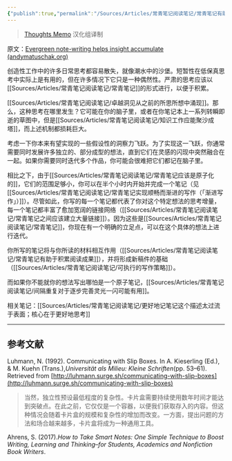 ```yaml
---
{"publish":true,"permalink":"/Sources/Articles/常青笔记阅读笔记/常青笔记有助于积累洞见.md","title":"常青笔记有助于积累洞见","created":"2022-08-11","modified":"2023-03-14","tags":["review"],"cssclasses":""}
---
```




> [Thoughts Memo](https://paratranz.cn/projects/3131) 汉化组译制

原文：[Evergreen note-writing helps insight accumulate (andymatuschak.org)](https://notes.andymatuschak.org/z6cFzJWgj9vZpnrQsjrZ8yCNREzCTgyFeVZTb)

创造性工作中的许多日常思考都容易散失，就像潮水中的沙堡。短暂性在低保真思考中实际上是有用的，但在许多情况下它只是一种偶然性。严肃的思考应该以[[Sources/Articles/常青笔记阅读笔记/常青笔记]]的形式进行，以便于积累。

[[Sources/Articles/常青笔记阅读笔记/卓越洞见从之前的所思所想中涌现]]。那么，这种思考在哪里发生？它可能在你的脑子里，或者在你笔记本上一系列转瞬即逝的草图中，但是[[Sources/Articles/常青笔记阅读笔记/知识工作应能聚沙成塔]]，而上述机制都损耗巨大。

考虑一下你本来有望实现的一些假设性的洞察力飞跃。为了实现这一飞跃，你通常需要同时发展许多独立的、部分成型的想法，直到它们在灵感的闪现中突然融合在一起。如果你需要同时迭代多个作品，你可能会很难把它们都记在脑子里。

相比之下，由于[[Sources/Articles/常青笔记阅读笔记/常青笔记应该是原子化的]]，它们的范围足够小，你可以在半个小时内开始并完成一个笔记（见[[Sources/Articles/常青笔记阅读笔记/常青笔记实现顺畅而渐进的写作（「渐进写作」）]]）。尽管如此，你写的每一个笔记都代表了你对这个特定想法的思考增量，每一个笔记都丰富了愈加宽阔的链接网络（[[Sources/Articles/常青笔记阅读笔记/常青笔记之间应该建立大量链接]]）。因为这些是[[Sources/Articles/常青笔记阅读笔记/常青笔记]]，你现在有一个明确的立足点，可以在这个具体的想法上进行迭代。

你所写的笔记将与你所读的材料相互作用（[[Sources/Articles/常青笔记阅读笔记/常青笔记有助于积累阅读成果]]），并将形成新稿件的基础（[[Sources/Articles/常青笔记阅读笔记/可执行的写作策略]]）。

而如果你不能就你的想法写出哪怕是一个原子笔记，[[Sources/Articles/常青笔记阅读笔记/间隔重复对于逐步完善灵光一闪可能有用]]。

相关笔记：[[Sources/Articles/常青笔记阅读笔记/更好地记笔记这个描述太过流于表面；核心在于更好地思考]]

___

## 参考文献

Luhmann, N. (1992). Communicating with Slip Boxes. In A. Kieserling (Ed.), & M. Kuehn (Trans.),*Universität als Milieu: Kleine Schriften*(pp. 53–61). Retrieved from [http://luhmann.surge.sh/communicating-with-slip-boxes](http://luhmann.surge.sh/communicating-with-slip-boxes)

> 当然，独立性预设最低程度的复杂性。卡片盒需要持续使用数年时间才能达到突破点。在此之前，它仅仅是一个容器，以便我们获取存入的内容。但这种情况会随着卡片盒的规模和复杂性的增加而改变。一方面，提出问题的方法和场合越来越多，卡片盒将成为一种通用工具。

Ahrens, S. (2017).*How to Take Smart Notes: One Simple Technique to Boost Writing, Learning and Thinking–for Students, Academics and Nonfiction Book Writers*.